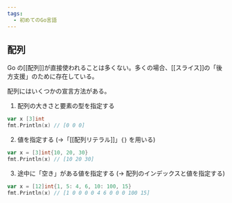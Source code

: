 ```yaml
---
tags:
  - 初めてのGo言語
---
```


## 配列

Go の[[配列]]が直接使われることは多くない。多くの場合、[[スライス]]の「後方支援」のために存在している。

配列にはいくつかの宣言方法がある。

1. 配列の大きさと要素の型を指定する

```go
var x [3]int
fmt.Println(x) // [0 0 0]
```

2. 値を指定する (→「[[配列リテラル]]」`{}` を用いる)
```go
var x = [3]int{10, 20, 30}
fmt.Println(x) // [10 20 30]
```

3. 途中に「空き」がある値を指定する (→ 配列のインデックスと値を指定する)
```go
var x = [12]int{1, 5: 4, 6, 10: 100, 15}
fmt.Println(x) // [1 0 0 0 0 4 6 0 0 0 100 15]
```
